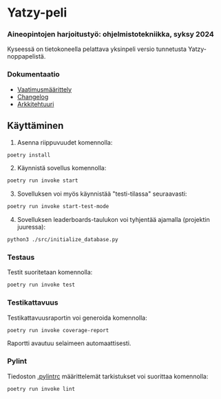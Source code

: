 # Yatzy-peli

### Aineopintojen harjoitustyö: ohjelmistotekniikka, syksy 2024

Kyseessä on tietokoneella pelattava yksinpeli versio tunnetusta Yatzy-noppapelistä.



### Dokumentaatio
- [Vaatimusmäärittely](./dokumentaatio/vaatimusmäärittely.md)
- [Changelog](./dokumentaatio/changelog.md)
- [Arkkitehtuuri](./dokumentaatio/arkkitehtuuri.md)

## Käyttäminen

1. Asenna riippuvuudet komennolla:

```bash
poetry install
```

2. Käynnistä sovellus komennolla:

```bash
poetry run invoke start
```

3. Sovelluksen voi myös käynnistää "testi-tilassa" seuraavasti:

```bash
poetry run invoke start-test-mode
```

4. Sovelluksen leaderboards-taulukon voi tyhjentää ajamalla (projektin juuressa):

```bash
python3 ./src/initialize_database.py
```

### Testaus

Testit suoritetaan komennolla:

```bash
poetry run invoke test
```

### Testikattavuus

Testikattavuusraportin voi generoida komennolla:

```bash
poetry run invoke coverage-report
```

Raportti avautuu selaimeen automaattisesti.

### Pylint

Tiedoston [.pylintrc](./.pylintrc) määrittelemät tarkistukset voi suorittaa komennolla:

```bash
poetry run invoke lint
```
